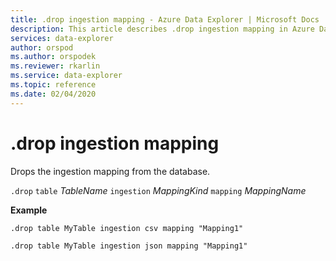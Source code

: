 ```yaml
---
title: .drop ingestion mapping - Azure Data Explorer | Microsoft Docs
description: This article describes .drop ingestion mapping in Azure Data Explorer.
services: data-explorer
author: orspod
ms.author: orspodek
ms.reviewer: rkarlin
ms.service: data-explorer
ms.topic: reference
ms.date: 02/04/2020
---
```

# .drop ingestion mapping

Drops the ingestion mapping from the database.
 
`.drop` `table` *TableName* `ingestion` *MappingKind*  `mapping` *MappingName* 

**Example** 

```kusto
.drop table MyTable ingestion csv mapping "Mapping1" 

.drop table MyTable ingestion json mapping "Mapping1" 
```
